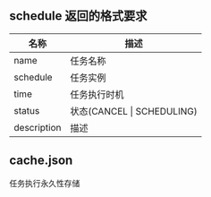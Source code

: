 
## schedule 返回的格式要求

|  名称   | 描述  |
|  ----  | ----  |
| name  | 任务名称 |
| schedule  | 任务实例 |
| time  | 任务执行时机 |
| status  | 状态(CANCEL \| SCHEDULING) |
| description  | 描述 |

## cache.json  
任务执行永久性存储  